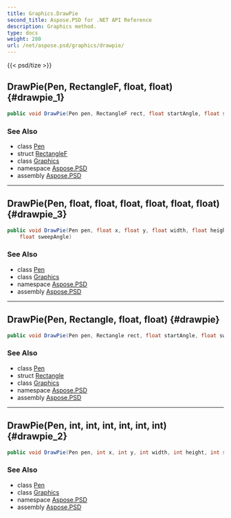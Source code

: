 ```yaml
---
title: Graphics.DrawPie
second_title: Aspose.PSD for .NET API Reference
description: Graphics method. 
type: docs
weight: 280
url: /net/aspose.psd/graphics/drawpie/
---
```

{{< psd/tize >}}
## DrawPie(Pen, RectangleF, float, float) {#drawpie_1}

```csharp
public void DrawPie(Pen pen, RectangleF rect, float startAngle, float sweepAngle)
```

### See Also

* class [Pen](../../pen/)
* struct [RectangleF](../../rectanglef/)
* class [Graphics](../)
* namespace [Aspose.PSD](../../graphics/)
* assembly [Aspose.PSD](../../../)

---

## DrawPie(Pen, float, float, float, float, float, float) {#drawpie_3}

```csharp
public void DrawPie(Pen pen, float x, float y, float width, float height, float startAngle, 
    float sweepAngle)
```

### See Also

* class [Pen](../../pen/)
* class [Graphics](../)
* namespace [Aspose.PSD](../../graphics/)
* assembly [Aspose.PSD](../../../)

---

## DrawPie(Pen, Rectangle, float, float) {#drawpie}

```csharp
public void DrawPie(Pen pen, Rectangle rect, float startAngle, float sweepAngle)
```

### See Also

* class [Pen](../../pen/)
* struct [Rectangle](../../rectangle/)
* class [Graphics](../)
* namespace [Aspose.PSD](../../graphics/)
* assembly [Aspose.PSD](../../../)

---

## DrawPie(Pen, int, int, int, int, int, int) {#drawpie_2}

```csharp
public void DrawPie(Pen pen, int x, int y, int width, int height, int startAngle, int sweepAngle)
```

### See Also

* class [Pen](../../pen/)
* class [Graphics](../)
* namespace [Aspose.PSD](../../graphics/)
* assembly [Aspose.PSD](../../../)


